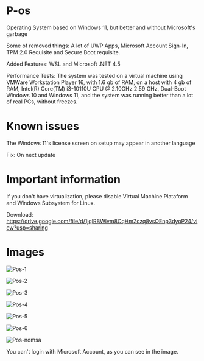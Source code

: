 # P-os
Operating System based on Windows 11, but better and without Microsoft's garbage

Some of removed things: A lot of UWP Apps, Microsoft Account Sign-In, TPM 2.0 Requisite and Secure Boot requisite.

Added Features: WSL and Microsoft .NET 4.5

Performance Tests: The system was tested on a virtual machine using VMWare Workstation Player 16, with 1.6 gb of RAM, on a host with 4 gb of RAM, Intel(R) Core(TM) i3-10110U CPU @ 2.10GHz   2.59 GHz, Dual-Boot Windows 10 and Windows 11, and the system was running better than a lot of real PCs, without freezes.

# Known issues

The Windows 11's license screen on setup may appear in another language

Fix: On next update

# Important information

If you don't have virtualization, please disable Virtual Machine Plataform and Windows Subsystem for Linux. 

Download: https://drive.google.com/file/d/1jqlRBWlvm8CqHmZczq8vsOEnp3dyoP24/view?usp=sharing

# Images

![Pos-1](https://user-images.githubusercontent.com/78425126/133007541-928567ce-7bd4-433f-ad41-15025eaad197.PNG)

![Pos-2](https://user-images.githubusercontent.com/78425126/133007555-9d951a22-5c55-4aec-9251-7e33468bce5b.PNG)

![Pos-3](https://user-images.githubusercontent.com/78425126/133007567-0b9ef443-58e1-48a4-bde9-7609417acf83.PNG)

![Pos-4](https://user-images.githubusercontent.com/78425126/133007576-e82e02a4-c5e9-4e47-a36b-b8d8c4a7b2eb.PNG)

![Pos-5](https://user-images.githubusercontent.com/78425126/133007586-af417c5f-db2a-45c6-bf0c-cbed83376284.PNG)

![Pos-6](https://user-images.githubusercontent.com/78425126/133007592-9ba71ce8-9387-4468-ae8f-65e8429d9a0f.PNG)

![Pos-nomsa](https://user-images.githubusercontent.com/78425126/133007609-1e7e2791-6220-4a22-8af3-76756e77dc8e.PNG)

You can't login with Microsoft Account, as you can see in the image.
